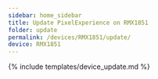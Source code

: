 ```yaml
---
sidebar: home_sidebar
title: Update PixelExperience on RMX1851
folder: update
permalink: /devices/RMX1851/update/
device: RMX1851
---
```

{% include templates/device_update.md %}
